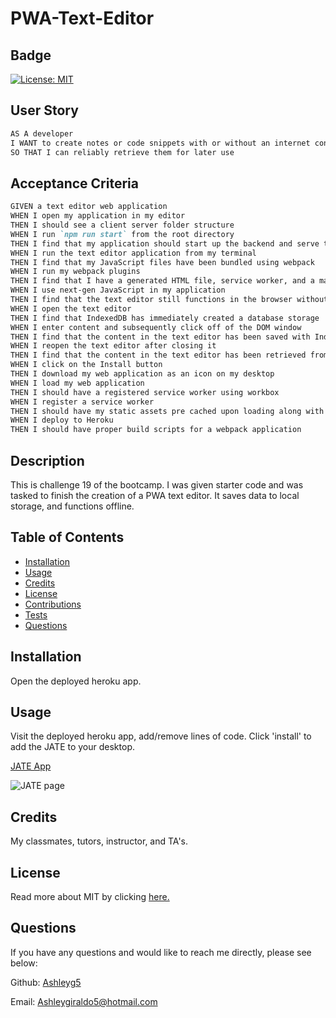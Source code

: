 # PWA-Text-Editor

## Badge
  [![License: MIT](https://img.shields.io/badge/license-MIT-blue)](https://opensource.org/license/MIT/)


## User Story

```md
AS A developer
I WANT to create notes or code snippets with or without an internet connection
SO THAT I can reliably retrieve them for later use
```

## Acceptance Criteria

```md
GIVEN a text editor web application
WHEN I open my application in my editor
THEN I should see a client server folder structure
WHEN I run `npm run start` from the root directory
THEN I find that my application should start up the backend and serve the client
WHEN I run the text editor application from my terminal
THEN I find that my JavaScript files have been bundled using webpack
WHEN I run my webpack plugins
THEN I find that I have a generated HTML file, service worker, and a manifest file
WHEN I use next-gen JavaScript in my application
THEN I find that the text editor still functions in the browser without errors
WHEN I open the text editor
THEN I find that IndexedDB has immediately created a database storage
WHEN I enter content and subsequently click off of the DOM window
THEN I find that the content in the text editor has been saved with IndexedDB
WHEN I reopen the text editor after closing it
THEN I find that the content in the text editor has been retrieved from our IndexedDB
WHEN I click on the Install button
THEN I download my web application as an icon on my desktop
WHEN I load my web application
THEN I should have a registered service worker using workbox
WHEN I register a service worker
THEN I should have my static assets pre cached upon loading along with subsequent pages and static assets
WHEN I deploy to Heroku
THEN I should have proper build scripts for a webpack application
```


## Description
  
  This is challenge 19 of the bootcamp. I was given starter code and was tasked to finish the creation of a PWA text editor. It saves data to local storage, and functions offline. 
  

## Table of Contents 
  
  - [Installation](#installation)
  - [Usage](#usage)
  - [Credits](#credits)
  - [License](#license)
  - [Contributions](#contributions)
  - [Tests](#tests)
  - [Questions](#questions)
  
  
## Installation
  
  Open the deployed heroku app. 
  

## Usage
  
  Visit the deployed heroku app, add/remove lines of code. Click 'install' to add the JATE to your desktop. 
  
  [JATE App](https://just-another-text-editor.herokuapp.com/)
  
  ![JATE page](https://i.gyazo.com/8fa3cc8c3bf40fea804783fe1e8cf55c.png)
  

## Credits

  My classmates, tutors, instructor, and TA's.
  

## License

   Read more about MIT by clicking  [here.](https://opensource.org/license/MIT/)
  
  
## Questions

  If you have any questions and would like to reach me directly, please see below:

  Github: [Ashleyg5](https://github.com/Ashleyg5)

  Email: Ashleygiraldo5@hotmail.com

